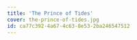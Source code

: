 ```yaml
---
title: 'The Prince of Tides'
cover: the-prince-of-tides.jpg
id: ca77c392-4a67-4c63-8e53-2ba246547512
---
```

